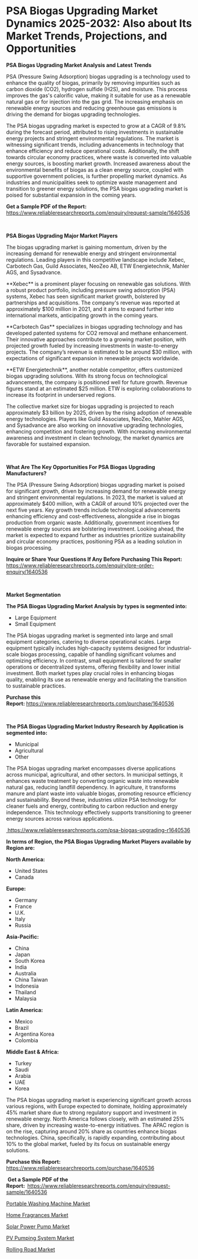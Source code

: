 <p><h1>PSA Biogas Upgrading Market Dynamics 2025-2032: Also about Its Market Trends, Projections, and Opportunities</h1></p><p><strong>PSA Biogas Upgrading Market Analysis and Latest Trends</strong></p>
<p><p>PSA (Pressure Swing Adsorption) biogas upgrading is a technology used to enhance the quality of biogas, primarily by removing impurities such as carbon dioxide (CO2), hydrogen sulfide (H2S), and moisture. This process improves the gas's calorific value, making it suitable for use as a renewable natural gas or for injection into the gas grid. The increasing emphasis on renewable energy sources and reducing greenhouse gas emissions is driving the demand for biogas upgrading technologies.</p><p>The PSA biogas upgrading market is expected to grow at a CAGR of 9.8% during the forecast period, attributed to rising investments in sustainable energy projects and stringent environmental regulations. The market is witnessing significant trends, including advancements in technology that enhance efficiency and reduce operational costs. Additionally, the shift towards circular economy practices, where waste is converted into valuable energy sources, is boosting market growth. Increased awareness about the environmental benefits of biogas as a clean energy source, coupled with supportive government policies, is further propelling market dynamics. As industries and municipalities seek to optimize waste management and transition to greener energy solutions, the PSA biogas upgrading market is poised for substantial expansion in the coming years.</p></p>
<p><strong>Get a Sample PDF of the Report:&nbsp;</strong> <a href="https://www.reliableresearchreports.com/enquiry/request-sample/1640536?utm_campaign=41&utm_medium=2&utm_source=Github&utm_content=ia&utm_term=17022025&utm_id=psa-biogas-upgrading">https://www.reliableresearchreports.com/enquiry/request-sample/1640536</a></p>
<p>&nbsp;</p>
<p><strong>PSA Biogas Upgrading Major Market Players</strong></p>
<p><p>The biogas upgrading market is gaining momentum, driven by the increasing demand for renewable energy and stringent environmental regulations. Leading players in this competitive landscape include Xebec, Carbotech Gas, Guild Associates, NeoZeo AB, ETW Energietechnik, Mahler AGS, and Sysadvance.</p><p>**Xebec** is a prominent player focusing on renewable gas solutions. With a robust product portfolio, including pressure swing adsorption (PSA) systems, Xebec has seen significant market growth, bolstered by partnerships and acquisitions. The company's revenue was reported at approximately $100 million in 2021, and it aims to expand further into international markets, anticipating growth in the coming years.</p><p>**Carbotech Gas** specializes in biogas upgrading technology and has developed patented systems for CO2 removal and methane enhancement. Their innovative approaches contribute to a growing market position, with projected growth fueled by increasing investments in waste-to-energy projects. The company’s revenue is estimated to be around $30 million, with expectations of significant expansion in renewable projects worldwide.</p><p>**ETW Energietechnik**, another notable competitor, offers customized biogas upgrading solutions. With its strong focus on technological advancements, the company is positioned well for future growth. Revenue figures stand at an estimated $25 million. ETW is exploring collaborations to increase its footprint in underserved regions.</p><p>The collective market size for biogas upgrading is projected to reach approximately $3 billion by 2025, driven by the rising adoption of renewable energy technologies. Players like Guild Associates, NeoZeo, Mahler AGS, and Sysadvance are also working on innovative upgrading technologies, enhancing competition and fostering growth. With increasing environmental awareness and investment in clean technology, the market dynamics are favorable for sustained expansion.</p></p>
<p>&nbsp;</p>
<p><strong>What Are The Key Opportunities For PSA Biogas Upgrading Manufacturers?</strong></p>
<p><p>The PSA (Pressure Swing Adsorption) biogas upgrading market is poised for significant growth, driven by increasing demand for renewable energy and stringent environmental regulations. In 2023, the market is valued at approximately $400 million, with a CAGR of around 10% projected over the next five years. Key growth trends include technological advancements enhancing efficiency and cost-effectiveness, alongside a rise in biogas production from organic waste. Additionally, government incentives for renewable energy sources are bolstering investment. Looking ahead, the market is expected to expand further as industries prioritize sustainability and circular economy practices, positioning PSA as a leading solution in biogas processing.</p></p>
<p><strong>Inquire or Share Your Questions If Any Before Purchasing This Report:</strong> <a href="https://www.reliableresearchreports.com/enquiry/pre-order-enquiry/1640536?utm_campaign=41&utm_medium=2&utm_source=Github&utm_content=ia&utm_term=17022025&utm_id=psa-biogas-upgrading">https://www.reliableresearchreports.com/enquiry/pre-order-enquiry/1640536</a></p>
<p>&nbsp;</p>
<p><strong>Market Segmentation</strong></p>
<p><strong>The PSA Biogas Upgrading Market Analysis by types is segmented into:</strong></p>
<p><ul><li>Large Equipment</li><li>Small Equipment</li></ul></p>
<p><p>The PSA biogas upgrading market is segmented into large and small equipment categories, catering to diverse operational scales. Large equipment typically includes high-capacity systems designed for industrial-scale biogas processing, capable of handling significant volumes and optimizing efficiency. In contrast, small equipment is tailored for smaller operations or decentralized systems, offering flexibility and lower initial investment. Both market types play crucial roles in enhancing biogas quality, enabling its use as renewable energy and facilitating the transition to sustainable practices.</p></p>
<p><strong>Purchase this Report:&nbsp;</strong><a href="https://www.reliableresearchreports.com/purchase/1640536?utm_campaign=41&utm_medium=2&utm_source=Github&utm_content=ia&utm_term=17022025&utm_id=psa-biogas-upgrading">https://www.reliableresearchreports.com/purchase/1640536</a></p>
<p>&nbsp;</p>
<p><strong>The PSA Biogas Upgrading Market Industry Research by Application is segmented into:</strong></p>
<p><ul><li>Municipal</li><li>Agricultural</li><li>Other</li></ul></p>
<p><p>The PSA biogas upgrading market encompasses diverse applications across municipal, agricultural, and other sectors. In municipal settings, it enhances waste treatment by converting organic waste into renewable natural gas, reducing landfill dependency. In agriculture, it transforms manure and plant waste into valuable biogas, promoting resource efficiency and sustainability. Beyond these, industries utilize PSA technology for cleaner fuels and energy, contributing to carbon reduction and energy independence. This technology effectively supports transitioning to greener energy sources across various applications.</p></p>
<p><a href="https://www.reliableresearchreports.com/psa-biogas-upgrading-r1640536?utm_campaign=41&utm_medium=2&utm_source=Github&utm_content=ia&utm_term=17022025&utm_id=psa-biogas-upgrading">&nbsp;https://www.reliableresearchreports.com/psa-biogas-upgrading-r1640536</a></p>
<p><strong>In terms of Region, the PSA Biogas Upgrading Market Players available by Region are:</strong></p>
<p>
    <p> <strong> North America: </strong>
        <ul>
            <li>United States</li>
            <li>Canada</li>
        </ul>
        </p> 
    <p> <strong> Europe: </strong>
        <ul>
            <li>Germany</li>
            <li>France</li>
            <li>U.K.</li>
            <li>Italy</li>
            <li>Russia</li>
        </ul>
        </p> 
    <p> <strong> Asia-Pacific: </strong>
        <ul>
            <li>China</li>
            <li>Japan</li>
            <li>South Korea</li>
            <li>India</li>
            <li>Australia</li>
            <li>China Taiwan</li>
            <li>Indonesia</li>
            <li>Thailand</li>
            <li>Malaysia</li>
        </ul>
        </p> 
    <p> <strong> Latin America: </strong>
        <ul>
            <li>Mexico</li>
            <li>Brazil</li>
            <li>Argentina Korea</li>
            <li>Colombia</li>
        </ul>
        </p> 
    <p> <strong> Middle East & Africa: </strong>
        <ul>
            <li>Turkey</li>
            <li>Saudi</li>
            <li>Arabia</li>
            <li>UAE</li>
            <li>Korea</li>
        </ul>
    </p>
    </p>
<p><p>The PSA biogas upgrading market is experiencing significant growth across various regions, with Europe expected to dominate, holding approximately 45% market share due to strong regulatory support and investment in renewable energy. North America follows closely, with an estimated 25% share, driven by increasing waste-to-energy initiatives. The APAC region is on the rise, capturing around 20% share as countries enhance biogas technologies. China, specifically, is rapidly expanding, contributing about 10% to the global market, fueled by its focus on sustainable energy solutions.</p></p>
<p><strong>Purchase this Report: </strong><a href="https://www.reliableresearchreports.com/purchase/1640536?utm_campaign=41&utm_medium=2&utm_source=Github&utm_content=ia&utm_term=17022025&utm_id=psa-biogas-upgrading">https://www.reliableresearchreports.com/purchase/1640536</a></p>
<p>&nbsp;<strong>Get a Sample PDF of the Report:&nbsp;&nbsp;</strong><a href="https://www.reliableresearchreports.com/enquiry/request-sample/1640536?utm_campaign=41&utm_medium=2&utm_source=Github&utm_content=ia&utm_term=17022025&utm_id=psa-biogas-upgrading">https://www.reliableresearchreports.com/enquiry/request-sample/1640536</a></p>
<p><strong></strong></p>
<p><p><a href="https://github.com/mqhayigurbaj/Market-Research-Report-List-1/blob/main/portable-washing-machine-market.md?utm_campaign=41&utm_medium=2&utm_source=Github&utm_content=ia&utm_term=17022025&utm_id=psa-biogas-upgrading">Portable Washing Machine Market</a></p><p><a href="https://github.com/xalatieusope/Market-Research-Report-List-1/blob/main/home-fragrances-market.md?utm_campaign=41&utm_medium=2&utm_source=Github&utm_content=ia&utm_term=17022025&utm_id=psa-biogas-upgrading">Home Fragrances Market</a></p><p><a href="https://github.com/kaloyhboosh/Market-Research-Report-List-1/blob/main/solar-power-pump-market.md?utm_campaign=41&utm_medium=2&utm_source=Github&utm_content=ia&utm_term=17022025&utm_id=psa-biogas-upgrading">Solar Power Pump Market</a></p><p><a href="https://github.com/stickkinkel/Market-Research-Report-List-1/blob/main/pv-pumping-system-market.md?utm_campaign=41&utm_medium=2&utm_source=Github&utm_content=ia&utm_term=17022025&utm_id=psa-biogas-upgrading">PV Pumping System Market</a></p><p><a href="https://github.com/lefiobakali/Market-Research-Report-List-1/blob/main/rolling-road-market.md?utm_campaign=41&utm_medium=2&utm_source=Github&utm_content=ia&utm_term=17022025&utm_id=psa-biogas-upgrading">Rolling Road Market</a></p></p>
